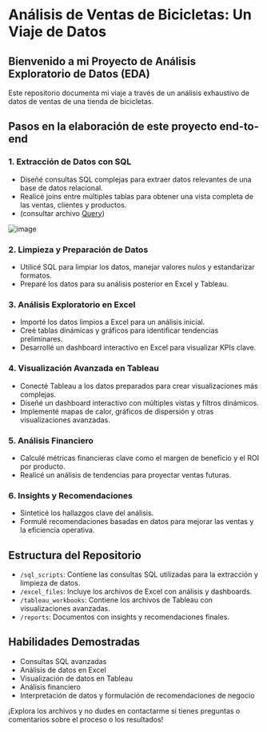 # Análisis de Ventas de Bicicletas: Un Viaje de Datos

## Bienvenido a mi Proyecto de Análisis Exploratorio de Datos (EDA)

Este repositorio documenta mi viaje a través de un análisis exhaustivo de datos de ventas de una tienda de bicicletas. 

## Pasos en la elaboración de este proyecto end-to-end

### 1. Extracción de Datos con SQL
- Diseñé consultas SQL complejas para extraer datos relevantes de una base de datos relacional.
- Realicé joins entre múltiples tablas para obtener una vista completa de las ventas, clientes y productos.
- (consultar archivo [Query](SQLQuery1.sql))

![image](https://github.com/user-attachments/assets/57dcbb25-23fc-48b1-9777-885f071e326c)

### 2. Limpieza y Preparación de Datos
- Utilicé SQL para limpiar los datos, manejar valores nulos y estandarizar formatos.
- Preparé los datos para su análisis posterior en Excel y Tableau.

### 3. Análisis Exploratorio en Excel
- Importé los datos limpios a Excel para un análisis inicial.
- Creé tablas dinámicas y gráficos para identificar tendencias preliminares.
- Desarrollé un dashboard interactivo en Excel para visualizar KPIs clave.

### 4. Visualización Avanzada en Tableau
- Conecté Tableau a los datos preparados para crear visualizaciones más complejas.
- Diseñé un dashboard interactivo con múltiples vistas y filtros dinámicos.
- Implementé mapas de calor, gráficos de dispersión y otras visualizaciones avanzadas.

### 5. Análisis Financiero
- Calculé métricas financieras clave como el margen de beneficio y el ROI por producto.
- Realicé un análisis de tendencias para proyectar ventas futuras.

### 6. Insights y Recomendaciones
- Sinteticé los hallazgos clave del análisis.
- Formulé recomendaciones basadas en datos para mejorar las ventas y la eficiencia operativa.

## Estructura del Repositorio
- `/sql_scripts`: Contiene las consultas SQL utilizadas para la extracción y limpieza de datos.
- `/excel_files`: Incluye los archivos de Excel con análisis y dashboards.
- `/tableau_workbooks`: Contiene los archivos de Tableau con visualizaciones avanzadas.
- `/reports`: Documentos con insights y recomendaciones finales.

## Habilidades Demostradas
- Consultas SQL avanzadas
- Análisis de datos en Excel
- Visualización de datos en Tableau
- Análisis financiero
- Interpretación de datos y formulación de recomendaciones de negocio

¡Explora los archivos y no dudes en contactarme si tienes preguntas o comentarios sobre el proceso o los resultados!

